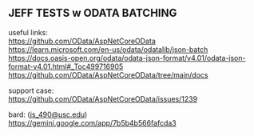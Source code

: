 ## JEFF TESTS w ODATA BATCHING  
  
useful links:  
https://github.com/OData/AspNetCoreOData  
https://learn.microsoft.com/en-us/odata/odatalib/json-batch  
https://docs.oasis-open.org/odata/odata-json-format/v4.01/odata-json-format-v4.01.html#_Toc499716905  
https://github.com/OData/AspNetCoreOData/tree/main/docs  
  
support case:  
https://github.com/OData/AspNetCoreOData/issues/1239  
  
bard: (js_490@usc.edu)  
https://gemini.google.com/app/7b5b4b566fafcda3  

